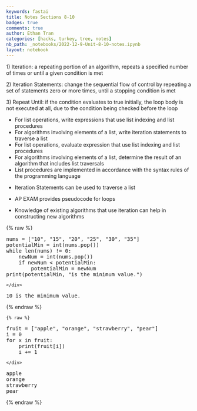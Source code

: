 ```yaml
---
keywords: fastai
title: Notes Sections 8-10
badges: true
comments: true
author: Ethan Tran
categories: [hacks, turkey, tree, notes]
nb_path: _notebooks/2022-12-9-Unit-8-10-notes.ipynb
layout: notebook
---
```


<!--
#################################################
### THIS FILE WAS AUTOGENERATED! DO NOT EDIT! ###
#################################################
# file to edit: _notebooks/2022-12-9-Unit-8-10-notes.ipynb
-->

<div class="container" id="notebook-container">
        
<div class="cell border-box-sizing text_cell rendered"><div class="inner_cell">
<div class="text_cell_render border-box-sizing rendered_html">
<p>1) Iteration: a repeating portion of an algorithm, repeats a specified number of times or until a given condition is met</p>
<p>2) Iteration Statements: change the sequential flow of control by repeating a set of statements zero or more times, until a stopping condition is met</p>
<p>3) Repeat Until: if the condition evaluates to true initially, the loop body is not executed at all, due to the condition being checked before the loop</p>
<ul>
<li>For list operations, write expressions that use list indexing and list procedures</li>
<li>For algorithms involving elements of a list, write iteration statements to traverse a list</li>
<li>For list operations, evaluate expression that use list indexing and list procedures</li>
<li>For algorithms involving elements of a list, determine the result of an algorithm that includes list traversals</li>
<li>List procedures are implemented in accordance with the syntax rules of the programming language</li>
<li><p>Iteration Statements can be used to traverse a list</p>
</li>
<li><p>AP EXAM provides pseudocode for loops</p>
</li>
<li>Knowledge of existing algorithms that use iteration can help in constructing new algorithms</li>
</ul>

</div>
</div>
</div>
    {% raw %}
    
<div class="cell border-box-sizing code_cell rendered">
<div class="input">

<div class="inner_cell">
    <div class="input_area">
<div class=" highlight hl-ipython3"><pre><span></span><span class="n">nums</span> <span class="o">=</span> <span class="p">[</span><span class="s2">&quot;10&quot;</span><span class="p">,</span> <span class="s2">&quot;15&quot;</span><span class="p">,</span> <span class="s2">&quot;20&quot;</span><span class="p">,</span> <span class="s2">&quot;25&quot;</span><span class="p">,</span> <span class="s2">&quot;30&quot;</span><span class="p">,</span> <span class="s2">&quot;35&quot;</span><span class="p">]</span>
<span class="n">potentialMin</span> <span class="o">=</span> <span class="nb">int</span><span class="p">(</span><span class="n">nums</span><span class="o">.</span><span class="n">pop</span><span class="p">())</span>
<span class="k">while</span> <span class="nb">len</span><span class="p">(</span><span class="n">nums</span><span class="p">)</span> <span class="o">!=</span> <span class="mi">0</span><span class="p">:</span>
    <span class="n">newNum</span> <span class="o">=</span> <span class="nb">int</span><span class="p">(</span><span class="n">nums</span><span class="o">.</span><span class="n">pop</span><span class="p">())</span>
    <span class="k">if</span> <span class="n">newNum</span> <span class="o">&lt;</span> <span class="n">potentialMin</span><span class="p">:</span>
        <span class="n">potentialMin</span> <span class="o">=</span> <span class="n">newNum</span>
<span class="nb">print</span><span class="p">(</span><span class="n">potentialMin</span><span class="p">,</span> <span class="s2">&quot;is the minimum value.&quot;</span><span class="p">)</span>
</pre></div>

    </div>
</div>
</div>

<div class="output_wrapper">
<div class="output">

<div class="output_area">

<div class="output_subarea output_stream output_stdout output_text">
<pre>10 is the minimum value.
</pre>
</div>
</div>

</div>
</div>

</div>
    {% endraw %}

    {% raw %}
    
<div class="cell border-box-sizing code_cell rendered">
<div class="input">

<div class="inner_cell">
    <div class="input_area">
<div class=" highlight hl-ipython3"><pre><span></span><span class="n">fruit</span> <span class="o">=</span> <span class="p">[</span><span class="s2">&quot;apple&quot;</span><span class="p">,</span> <span class="s2">&quot;orange&quot;</span><span class="p">,</span> <span class="s2">&quot;strawberry&quot;</span><span class="p">,</span> <span class="s2">&quot;pear&quot;</span><span class="p">]</span>
<span class="n">i</span> <span class="o">=</span> <span class="mi">0</span>
<span class="k">for</span> <span class="n">x</span> <span class="ow">in</span> <span class="n">fruit</span><span class="p">:</span>
    <span class="nb">print</span><span class="p">(</span><span class="n">fruit</span><span class="p">[</span><span class="n">i</span><span class="p">])</span>
    <span class="n">i</span> <span class="o">+=</span> <span class="mi">1</span>
</pre></div>

    </div>
</div>
</div>

<div class="output_wrapper">
<div class="output">

<div class="output_area">

<div class="output_subarea output_stream output_stdout output_text">
<pre>apple
orange
strawberry
pear
</pre>
</div>
</div>

</div>
</div>

</div>
    {% endraw %}

</div>
 

